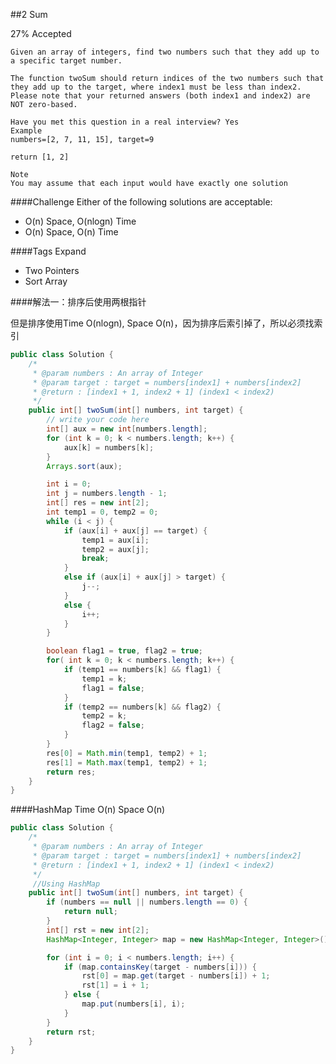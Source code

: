 ##2 Sum

27% Accepted

	Given an array of integers, find two numbers such that they add up to a specific target number.

	The function twoSum should return indices of the two numbers such that they add up to the target, where index1 must be less than index2.
    Please note that your returned answers (both index1 and index2) are NOT zero-based.

	Have you met this question in a real interview? Yes
	Example
	numbers=[2, 7, 11, 15], target=9

	return [1, 2]

	Note
	You may assume that each input would have exactly one solution

####Challenge
Either of the following solutions are acceptable:
- O(n) Space, O(nlogn) Time
- O(n) Space, O(n) Time

####Tags Expand
- Two Pointers
- Sort Array


####解法一：排序后使用两根指针

但是排序使用Time O(nlogn), Space O(n)，因为排序后索引掉了，所以必须找索引

```java
public class Solution {
    /*
     * @param numbers : An array of Integer
     * @param target : target = numbers[index1] + numbers[index2]
     * @return : [index1 + 1, index2 + 1] (index1 < index2)
     */
    public int[] twoSum(int[] numbers, int target) {
        // write your code here
        int[] aux = new int[numbers.length];
        for (int k = 0; k < numbers.length; k++) {
            aux[k] = numbers[k];
        }
        Arrays.sort(aux);

        int i = 0;
        int j = numbers.length - 1;
        int[] res = new int[2];
        int temp1 = 0, temp2 = 0;
        while (i < j) {
            if (aux[i] + aux[j] == target) {
                temp1 = aux[i];
                temp2 = aux[j];
                break;
            }
            else if (aux[i] + aux[j] > target) {
                j--;
            }
            else {
                i++;
            }
        }

        boolean flag1 = true, flag2 = true;
        for( int k = 0; k < numbers.length; k++) {
            if (temp1 == numbers[k] && flag1) {
                temp1 = k;
                flag1 = false;
            }
            if (temp2 == numbers[k] && flag2) {
                temp2 = k;
                flag2 = false;
            }
        }
        res[0] = Math.min(temp1, temp2) + 1;
        res[1] = Math.max(temp1, temp2) + 1;
        return res;
    }
}

```
####HashMap
Time O(n) Space O(n)

```java
public class Solution {
    /*
     * @param numbers : An array of Integer
     * @param target : target = numbers[index1] + numbers[index2]
     * @return : [index1 + 1, index2 + 1] (index1 < index2)
     */
     //Using HashMap
    public int[] twoSum(int[] numbers, int target) {
        if (numbers == null || numbers.length == 0) {
            return null;
        }
        int[] rst = new int[2];
        HashMap<Integer, Integer> map = new HashMap<Integer, Integer>();

        for (int i = 0; i < numbers.length; i++) {
            if (map.containsKey(target - numbers[i])) {
                rst[0] = map.get(target - numbers[i]) + 1;
                rst[1] = i + 1;
            } else {
                map.put(numbers[i], i);
            }
        }
        return rst;
    }
}
```




